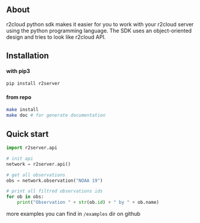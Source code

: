 ## About
r2cloud python sdk makes it easier for you to work with your r2cloud server using the python programming language. The SDK uses an object-oriented design and tries to look like r2cloud API.

## Installation 

#### with pip3

```sh
pip install r2server
```

#### from repo

```sh
make install
make doc # for generate documentation
```

## Quick start

```python
import r2server.api

# init api
network = r2server.api()

# get all observations
obs = network.observation("NOAA 19")

# print all filtred observations ids
for ob in obs:
    print("Observation " + str(ob.id) + " by " + ob.name)

```

more examples you can find in `/examples` dir on github